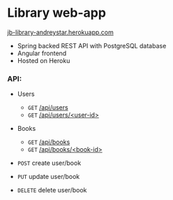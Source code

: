 # Library web-app

[jb-library-andreystar.herokuapp.com](https://jb-library-andreystar.herokuapp.com)

* Spring backed REST API with PostgreSQL database
* Angular frontend
* Hosted on Heroku

### API:
* Users
  * `GET` [/api/users](https://jb-library-andreystar.herokuapp.com/api/users)
  * `GET` [/api/users/\<user-id\>](https://jb-library-andreystar.herokuapp.com/api/users/2)

* Books
    * `GET` [/api/books](https://jb-library-andreystar.herokuapp.com/api/books)
    * `GET` [/api/books/\<book-id\>](https://jb-library-andreystar.herokuapp.com/api/books/6)


* `POST` create user/book
* `PUT` update user/book
* `DELETE` delete user/book